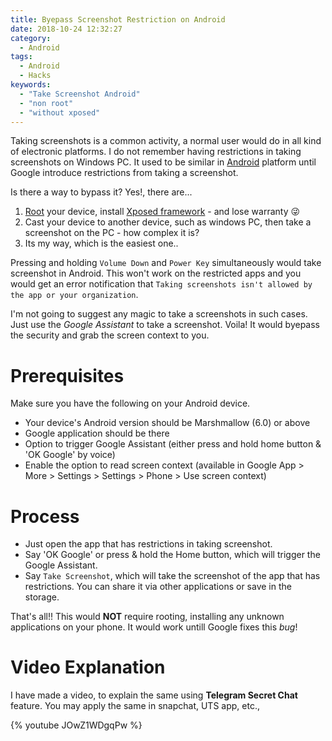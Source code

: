 ```yaml
---
title: Byepass Screenshot Restriction on Android
date: 2018-10-24 12:32:27
category:
  - Android
tags:
  - Android
  - Hacks
keywords:
  - "Take Screenshot Android"
  - "non root"
  - "without xposed"
---
```


Taking screenshots is a common activity, a normal user would do in all kind of electronic platforms.  I do not remember having restrictions in taking screenshots on Windows PC.  It used to be similar in [Android](/Android/f) platform until Google introduce restrictions from taking a screenshot.

Is there a way to bypass it? Yes!, there are...

1. [Root](https://en.wikipedia.org/wiki/Rooting_(Android)) your device, install [Xposed framework](https://forum.xda-developers.com/xposed/xposed-installer-versions-changelog-t2714053) - and lose warranty :stuck_out_tongue_winking_eye:
2. Cast your device to another device, such as windows PC, then take a screenshot on the PC - how complex it is?
3. Its my way, which is the easiest one.. 
<!---more--->
Pressing and holding `Volume Down` and `Power Key` simultaneously would take screenshot in Android.  This won't work on the restricted apps and you would get an error notification that `Taking screenshots isn't allowed by the app or your organization`.

I'm not going to suggest any magic to take a screenshots in such cases.  Just use the _Google Assistant_ to take a screenshot. Voila! It would byepass the security and grab the screen context to you.

# Prerequisites
Make sure you have the following on your Android device.

* Your device's Android version should be Marshmallow (6.0) or above
* Google application should be there
* Option to trigger Google Assistant (either press and hold home button & 'OK Google' by voice)
* Enable the option to read screen context (available in Google App > More > Settings > Settings > Phone > Use screen context)

# Process
* Just open the app that has restrictions in taking screenshot.
* Say 'OK Google' or press & hold the Home button, which will trigger the Google Assistant.
* Say `Take Screenshot`, which will take the screenshot of the app that has restrictions. You can share it via other applications or save in the storage.

That's all!! This would __NOT__ require rooting, installing any unknown applications on your phone. It would work untill Google fixes this _bug_!

# Video Explanation
I have made a video, to explain the same using __Telegram Secret Chat__ feature.  You may apply the same in snapchat, UTS app, etc.,

{% youtube JOwZ1WDgqPw %}

